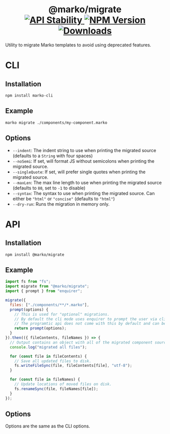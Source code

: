 <h1 align="center">
  <!-- Logo -->
  <br/>
  @marko/migrate
	<br/>

  <!-- Stability -->
  <a href="https://nodejs.org/api/documentation.html#documentation_stability_index">
    <img src="https://img.shields.io/badge/stability-stable-green.svg" alt="API Stability"/>
  </a>
  <!-- NPM Version -->
  <a href="https://npmjs.org/package/@marko/migrate">
    <img src="https://img.shields.io/npm/v/@marko/migrate.svg" alt="NPM Version"/>
  </a>
  <!-- Downloads -->
  <a href="https://npmjs.org/package/@marko/migrate">
    <img src="https://img.shields.io/npm/dm/@marko/migrate.svg" alt="Downloads"/>
  </a>
</h1>

Utility to migrate Marko templates to avoid using deprecated features.

# CLI

## Installation

```terminal
npm install marko-cli
```

## Example

```terminal
marko migrate ./components/my-component.marko
```

## Options

- `--indent`: The indent string to use when printing the migrated source (defaults to a `String` with four spaces)
- `--noSemi`: If set, will format JS without semicolons when printing the migrated source.
- `--singleQuote`: If set, will prefer single quotes when printing the migrated source.
- `--maxLen`: The max line length to use when printing the migrated source (defaults to `80`, set to `-1` to disable)
- `--syntax`: The syntax to use when printing the migrated source. Can either be `"html"` or `"concise"` (defaults to `"html"`)
- `--dry-run`: Runs the migration in memory only.

# API

## Installation

```terminal
npm install @marko/migrate
```

## Example

```javascript
import fs from "fs";
import migrate from "@marko/migrate";
import { prompt } from "enquirer";

migrate({
  files: ["./components/**/*.marko"],
  prompt(options) {
    // This is used for "optional" migrations.
    // By default the cli mode uses enquirer to prompt the user via cli.
    // The programtic api does not come with this by default and can be overwritten.
    return prompt(options);
  }
}).then(({ fileContents, fileNames }) => {
  // Output contains an object with all of the migrated component sources.
  console.log("migrated all files");

  for (const file in fileContents) {
    // Save all updated files to disk.
    fs.writeFileSync(file, fileContents[file], "utf-8");
  }

  for (const file in fileNames) {
    // Update locations of moved files on disk.
    fs.renameSync(file, fileNames[file]);
  }
});
```

## Options

Options are the same as the CLI options.
